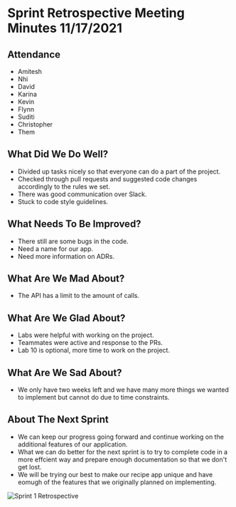 # Sprint Retrospective Meeting Minutes 11/17/2021

## Attendance
* Amitesh
* Nhi
* David
* Karina
* Kevin
* Flynn
* Suditi
* Christopher
* Them

## What Did We Do Well?
* Divided up tasks nicely so that everyone can do a part of the project.
* Checked through pull requests and suggested code changes accordingly to the rules we set.
* There was good communication over Slack.
* Stuck to code style guidelines.

## What Needs To Be Improved?
* There still are some bugs in the code.
* Need a name for our app.
* Need more information on ADRs.

## What Are We Mad About?
* The API has a limit to the amount of calls.

## What Are We Glad About?
* Labs were helpful with working on the project.
* Teammates were active and response to the PRs.
* Lab 10 is optional, more time to work on the project.

## What Are We Sad About?
* We only have two weeks left and we have many more things we wanted to implement but cannot do due to time constraints.

## About The Next Sprint
* We can keep our progress going forward and continue working on the additional features of our application.
* What we can do better for the next sprint is to try to complete code in a more effcient way and prepare enough documentation so that we don't get lost.
* We will be trying our best to make our recipe app unique and have eomugh of the features that we originally planned on implementing.

![Sprint 1 Retrospective](https://user-images.githubusercontent.com/47440034/142575456-355adb1e-1a83-4239-973c-460056ea743e.jpg)

